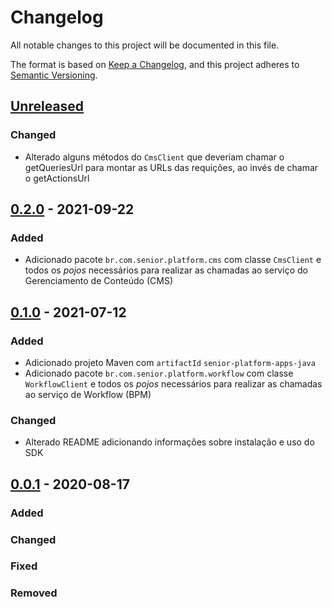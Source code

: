 # Changelog

All notable changes to this project will be documented in this file.

The format is based on [Keep a Changelog](https://keepachangelog.com/en/1.0.0/),
and this project adheres to [Semantic Versioning](https://semver.org/spec/v2.0.0.html).

## [Unreleased]

### Changed

-   Alterado alguns métodos do `CmsClient` que deveriam chamar o getQueriesUrl para montar as URLs das requições, ao invés de chamar o getActionsUrl

## [0.2.0] - 2021-09-22

### Added

-   Adicionado pacote `br.com.senior.platform.cms` com classe `CmsClient` e todos os _pojos_ necessários para realizar as chamadas ao serviço do Gerenciamento de Conteúdo (CMS)

## [0.1.0] - 2021-07-12

### Added

-   Adicionado projeto Maven com `artifactId` `senior-platform-apps-java`
-   Adicionado pacote `br.com.senior.platform.workflow` com classe `WorkflowClient` e todos os _pojos_ necessários para realizar as chamadas ao serviço de Workflow (BPM)

### Changed

-   Alterado README adicionando informações sobre instalação e uso do SDK

## [0.0.1] - 2020-08-17

### Added

### Changed

### Fixed

### Removed

[Unreleased]: https://github.com/dev-senior-com-br/senior-platform-apps-java/compare/0.2.0...HEAD

[0.2.0]: https://github.com/dev-senior-com-br/senior-platform-apps-java/compare/0.1.0...0.2.0

[0.1.0]: https://github.com/dev-senior-com-br/senior-platform-apps-java/releases/tag/v0.1.0

[0.0.1]: https://github.com/dev-senior-com-br/senior-platform-apps-java/releases/tag/v0.0.1
